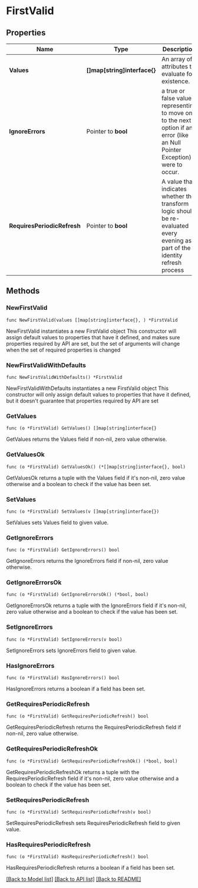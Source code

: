 # FirstValid

## Properties

Name | Type | Description | Notes
------------ | ------------- | ------------- | -------------
**Values** | **[]map[string]interface{}** | An array of attributes to evaluate for existence. | 
**IgnoreErrors** | Pointer to **bool** | a true or false value representing to move on to the next option if an error (like an Null Pointer Exception) were to occur. | [optional] 
**RequiresPeriodicRefresh** | Pointer to **bool** | A value that indicates whether the transform logic should be re-evaluated every evening as part of the identity refresh process | [optional] [default to false]

## Methods

### NewFirstValid

`func NewFirstValid(values []map[string]interface{}, ) *FirstValid`

NewFirstValid instantiates a new FirstValid object
This constructor will assign default values to properties that have it defined,
and makes sure properties required by API are set, but the set of arguments
will change when the set of required properties is changed

### NewFirstValidWithDefaults

`func NewFirstValidWithDefaults() *FirstValid`

NewFirstValidWithDefaults instantiates a new FirstValid object
This constructor will only assign default values to properties that have it defined,
but it doesn't guarantee that properties required by API are set

### GetValues

`func (o *FirstValid) GetValues() []map[string]interface{}`

GetValues returns the Values field if non-nil, zero value otherwise.

### GetValuesOk

`func (o *FirstValid) GetValuesOk() (*[]map[string]interface{}, bool)`

GetValuesOk returns a tuple with the Values field if it's non-nil, zero value otherwise
and a boolean to check if the value has been set.

### SetValues

`func (o *FirstValid) SetValues(v []map[string]interface{})`

SetValues sets Values field to given value.


### GetIgnoreErrors

`func (o *FirstValid) GetIgnoreErrors() bool`

GetIgnoreErrors returns the IgnoreErrors field if non-nil, zero value otherwise.

### GetIgnoreErrorsOk

`func (o *FirstValid) GetIgnoreErrorsOk() (*bool, bool)`

GetIgnoreErrorsOk returns a tuple with the IgnoreErrors field if it's non-nil, zero value otherwise
and a boolean to check if the value has been set.

### SetIgnoreErrors

`func (o *FirstValid) SetIgnoreErrors(v bool)`

SetIgnoreErrors sets IgnoreErrors field to given value.

### HasIgnoreErrors

`func (o *FirstValid) HasIgnoreErrors() bool`

HasIgnoreErrors returns a boolean if a field has been set.

### GetRequiresPeriodicRefresh

`func (o *FirstValid) GetRequiresPeriodicRefresh() bool`

GetRequiresPeriodicRefresh returns the RequiresPeriodicRefresh field if non-nil, zero value otherwise.

### GetRequiresPeriodicRefreshOk

`func (o *FirstValid) GetRequiresPeriodicRefreshOk() (*bool, bool)`

GetRequiresPeriodicRefreshOk returns a tuple with the RequiresPeriodicRefresh field if it's non-nil, zero value otherwise
and a boolean to check if the value has been set.

### SetRequiresPeriodicRefresh

`func (o *FirstValid) SetRequiresPeriodicRefresh(v bool)`

SetRequiresPeriodicRefresh sets RequiresPeriodicRefresh field to given value.

### HasRequiresPeriodicRefresh

`func (o *FirstValid) HasRequiresPeriodicRefresh() bool`

HasRequiresPeriodicRefresh returns a boolean if a field has been set.


[[Back to Model list]](../README.md#documentation-for-models) [[Back to API list]](../README.md#documentation-for-api-endpoints) [[Back to README]](../README.md)


